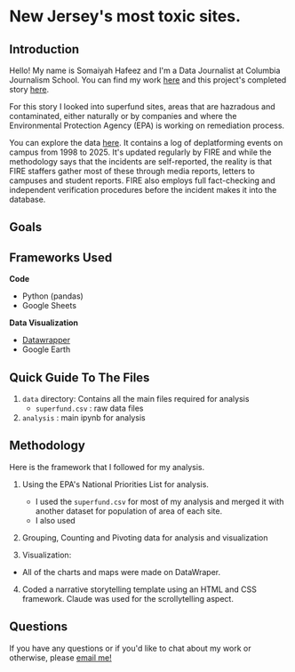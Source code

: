 # New Jersey's most toxic sites.

## Introduction

Hello! My name is Somaiyah Hafeez and I'm a Data Journalist at Columbia Journalism School. You can find my work [here](https://somaiyahhafeez.github.io) and this project's 
completed story [here](https://somaiyahhafeez.github.io/superfunds/).

For this story I looked into superfund sites, areas that are hazradous and contaminated, either naturally or by companies and where the Environmental Protection Agency (EPA) is working on remediation process. 

You can explore the data [here](https://semspub.epa.gov/work/HQ/406089.pdf). It contains a log of deplatforming events on campus from 1998 to 2025. It's updated regularly by FIRE and while the methodology says that the incidents are self-reported, the reality is that FIRE staffers gather most of these through media reports, 
letters to campuses and student reports. FIRE also employs full fact-checking and independent verification procedures before the incident makes it into the database. 

## Goals




## Frameworks Used

**Code**
- Python (pandas)
- Google Sheets

**Data Visualization**
- [Datawrapper](https://www.datawrapper.de)
- Google Earth


## Quick Guide To The Files

1. `data` directory: Contains all the main files required for analysis 
    - `superfund.csv` : raw data files
2. `analysis` : main ipynb for analysis 


## Methodology 

Here is the framework that I followed for my analysis. 

1. Using the EPA's National Priorities List for analysis.
    - I used the `superfund.csv` for most of my analysis and merged it with another dataset for population of area of each site.
    - I also used 

    
2. Grouping, Counting and Pivoting data for analysis and visualization

3. Visualization:
    
 - All of the charts and maps were made on DataWraper.

4. Coded a narrative storytelling template using an HTML and CSS framework. Claude was used for the scrollytelling aspect.

## Questions

If you have any questions or if you'd like to chat about my work or otherwise, please [email me!](mailto:sh4625@columbia.edu)


    


